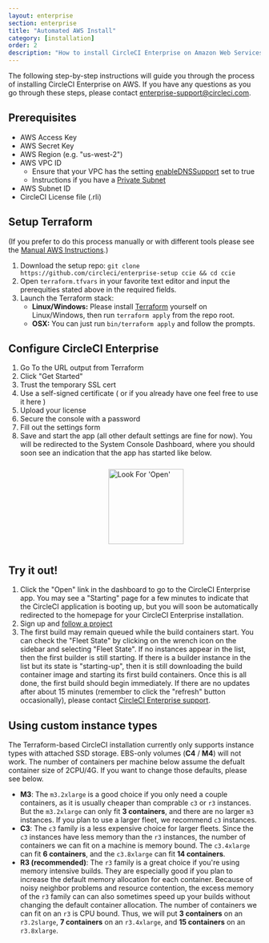 ```yaml
---
layout: enterprise
section: enterprise
title: "Automated AWS Install"
category: [installation]
order: 2
description: "How to install CircleCI Enterprise on Amazon Web Services (AWS)."
---
```


The following step-by-step instructions will guide you through the process of installing CircleCI Enterprise on AWS. If you have any questions as you go through these steps, please contact <enterprise-support@circleci.com>.

## Prerequisites

* AWS Access Key
* AWS Secret Key
* AWS Region (e.g. "us-west-2")
* AWS VPC ID
	* Ensure that your VPC has the setting [enableDNSSupport](https://docs.aws.amazon.com/AmazonVPC/latest/UserGuide/vpc-dns.html#vpc-dns-updating)
	set to true
	* Instructions if you have a [Private Subnet]({{site.baseurl}}/enterprise/aws-private-subnet/)
* AWS Subnet ID
* CircleCI License file (.rli)

## Setup Terraform

(If you prefer to do this process manually or with different tools please see the [Manual AWS Instructions]({{site.baseurl}}/enterprise/aws-manual/).)

1. Download the setup repo: `git clone https://github.com/circleci/enterprise-setup ccie && cd ccie`
1. Open `terraform.tfvars` in your favorite text editor and input the
prerequities stated above in the required fields.
1. Launch the Terraform stack:
	- **Linux/Windows:** Please install [Terraform](https://www.terraform.io/downloads.html) yourself on Linux/Windows, then run `terraform apply` from the repo root.
	- **OSX:** You can just run `bin/terraform apply` and follow the prompts.

## Configure CircleCI Enterprise

1. Go To the URL output from Terraform
1. Click "Get Started"
1.  Trust the temporary SSL cert
1. Use a self-signed certificate ( or if you already have one feel free to use it here )
1. Upload your license
1. Secure the console with a password
1. Fill out the settings form
1. Save and start the app (all other default settings are fine for now). You will be redirected to the System Console Dashboard,
where you should soon see an indication that the app has started like below.

<img src="{{site.baseurl}}/assets/img/docs/started.png" alt="Look For 'Open'" width="150" style="margin: 10px; margin-left: 200px">

## Try it out!

1. Click the "Open" link in the dashboard to go to the CircleCI Enterprise app. You may see a "Starting" page for a few minutes to indicate that the CircleCI
          application is booting up, but you will soon be automatically redirected to the homepage for your CircleCI Enterprise installation.
1. Sign up and [follow a project]({{site.baseurl}}/enterprise/quick-start/)
1. The first build may remain queued while the build containers start.
  You can check the "Fleet State" by clicking on the wrench icon on the sidebar and selecting "Fleet State".
  If no instances appear in the list, then the first builder is still starting.
  If there is a builder instance in the list but its state is "starting-up",
  then it is still downloading the build container image and starting its first build containers.
  Once this is all done, the first build should begin immediately.
  If there are no updates after about 15 minutes (remember to click the "refresh" button occasionally), please contact [CircleCI Enterprise support](mailto:enterprise-support@circleci.com).


## Using custom instance types

The Terraform-based CircleCI installation currently only supports instance types with attached SSD storage. EBS-only volumes (**C4** / **M4**) will not work. The number of containers per machine below assume the defualt container size of 2CPU/4G. If you want to change those defaults, please see below.

* **M3**: The `m3.2xlarge` is a good choice if you only need a couple containers, as it is usually cheaper than comprable `c3` or `r3` instances. But the `m3.2xlarge` can only fit **3 containers**, and there are no larger `m3` instances. If you plan to use a larger fleet, we recommend `c3` instances.
* **C3**: The `c3` family is a less expensive choice for larger fleets. Since the `c3` instances have less memory than the `r3` instances, the number of containers we can fit on a machine is memory bound. The `c3.4xlarge` can fit **6 containers**, and the `c3.8xlarge` can fit **14 containers**.
* **R3 (recommended)**: The `r3` family is a great choice if you're using memory intensive builds. They are especially good if you plan to increase the default memory allocation for each container. Because of noisy neighbor problems and resource contention, the excess memory of the `r3` family can can also sometimes speed up your builds without changing the default container allocation. The number of containers we can fit on an `r3` is CPU bound. Thus, we will put **3 containers** on an `r3.2slarge`, **7 containers** on an `r3.4xlarge`, and **15 containers** on an `r3.8xlarge`.

